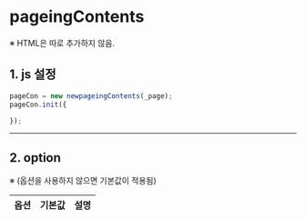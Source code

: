 # pageingContents

※ HTML은 따로 추가하지 않음.


## 1. js 설정
```javascript
pageCon = new newpageingContents(_page);
pageCon.init({

});
```

***

## 2. option
※ (옵션을 사용하지 않으면 기본값이 적용됨)

|옵션|기본값|설명|
|---|:---:|---|
